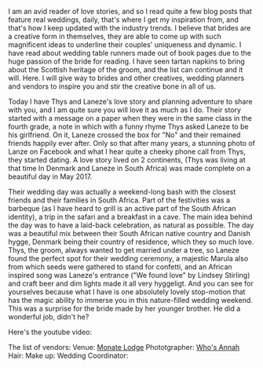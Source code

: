 
I am an avid reader of love stories, and so I read quite a few blog posts that feature real weddings, daily, that's where I get my inspiration from,
and that's how I keep updated with the industry trends. I believe that brides are a creative form in themselves, they are able to come up with such magnificent ideas to underline their couples' uniqueness and dynamic. I have read about wedding table runners made out of book pages due to the huge passion of the bride for reading. I have seen tartan napkins to bring about the Scottish
heritage of the groom, and the list can continue and it will. Here. I will give way to brides and other creatives, wedding planners and vendors to inspire you
and stir the creative bone in all of us.

Today I have Thys and Laneze's love story and planning adventure to share with you, and I am quite sure you will love it as much as I do.
Their story started with a message on a paper when they were in the same class in the fourth grade, a note in which with a funny rhyme Thys asked Laneze to be
his girlfriend. On it, Laneze crossed the box for "No" and their remained friends happily ever after. Only so that after many years, a stunning photo of Lanze on Facebook
and what I hear quite a cheeky phone call from Thys, they started dating. A love story lived on 2 continents, (Thys was living at that time In Denmark
and Laneze in South Africa) was made complete on a beautiful day in May 2017.

Their wedding day was actually a weekend-long bash with the closest friends and their families in South Africa. Part of the festivities was a barbeque 
(as I have heard to grill is an active part of the South African identity), a trip in the safari and a breakfast in a cave. The main idea
behind the day was to have a laid-back celebration, as natural as possible. The day was a beautiful mix between their South African native
country and Danish hygge, Denmark being their country of residence, which they so much love.  
Thys, the groom, always wanted to get married under a tree, so Laneze found the perfect spot for their wedding ceremony, a majestic Marula also from which
seeds were gathered to stand for confetti, and an African inspired song was Laneze's entrance ("We found love" by Lindsey Stirling) and craft beer and dim lights made it all very hyggeligt. And you can see for yourselves because what I have is one absolutely lovely stop-motion
that has the magic ability to immerse you in this nature-filled wedding weekend. 
This was a surprise for the bride made by her younger brother.
He did a wonderful job, didn't he?


Here's the youtube video:

The list of vendors:
Venue: [Monate Lodge](http://www.monatelodge.com/)
Phototgrapher: [Who's Annah](https://www.whosannah.com/)
Hair:
Make up:
Wedding Coordinator:
